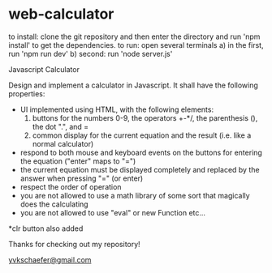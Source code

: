 # web-calculator

to install: clone the git repository and then enter the directory and run 'npm install' to get the dependencies.
to run: open several terminals
    a) in the first, run 'npm run dev'
    b) second: run 'node server.js'



Javascript Calculator

Design and implement a calculator in Javascript. It shall have the following properties:
- UI implemented using HTML, with the following elements:
  1. buttons for the numbers 0-9, the operators +-*/, the parenthesis (), the dot ".", and =
  2. common display for the current equation and the result (i.e. like a normal calculator)
- respond to both mouse and keyboard events on the buttons for entering the equation ("enter" maps to "=")
- the current equation must be displayed completely and replaced by the answer when pressing "=" (or enter)
- respect the order of operation
- you are not allowed to use a math library of some sort that magically does the calculating
- you are not allowed to use "eval" or new Function etc...


*clr button also added


Thanks for checking out my repository!

yvkschaefer@gmail.com
